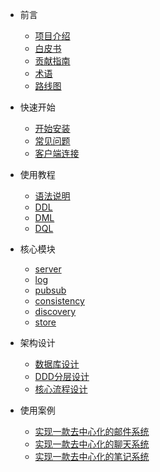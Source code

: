 * 前言

  * [项目介绍](zh-cn/README.md)
  * [白皮书](zh-cn/whitebook.md)
  * [贡献指南](en/CONTRIBUTING.md)
  * [术语](zh-cn/background/term.md)
  * [路线图](zh-cn/roadmap.md)

* 快速开始

  * [开始安装](zh-cn/install/start.md)
  * [常见问题](zh-cn/application/issue.md)

  <!-- * [已支持语法](zh-cn/application/supported.md) -->
  * [客户端连接](zh-cn/application/connection_clinets.md)

* 使用教程
  * [语法说明](zh-cn/application/syntax.md)
  <!-- * [支持语法](zh-cn/application/supported.md)  -->
  * [DDL](zh-cn/application/DDL.md) 
  * [DML](zh-cn/application/DML.md) 
  * [DQL](zh-cn/application/DQL.md) 

* 核心模块
  * [server](zh-cn/p2pdb-server/introduce.md)
  * [log](zh-cn/p2pdb-log/introduce.md)
  * [pubsub](zh-cn/p2pdb-pubsub/introduce.md)
  * [consistency](zh-cn/p2pdb-consistency/introduce.md)
  * [discovery](zh-cn/p2pdb-discovery/introduce.md)
  * [store](zh-cn/p2pdb-store/introduce.md)
  <!-- * [cdc](zh-cn/p2pdb-cdc/introduce.md) -->

* 架构设计
    * [数据库设计](zh-cn/entity/persistence.md)
    * [DDD分层设计](zh-cn/architecture/DDD.md)
    * [核心流程设计](zh-cn/architecture/process.md)
    <!-- * [消息队列](zh-cn/p2pdb-cdc/queue.md) -->


* 使用案例

    * [实现一款去中心化的邮件系统](zh-cn/case/email.md)
    * [实现一款去中心化的聊天系统](zh-cn/case/chat.md)
    * [实现一款去中心化的笔记系统](zh-cn/case/note.md)

<!-- 
* 安全控制
  * [权限控制](zh-cn/safety/authority.md) -->
<!-- 
* 其它资料

  * [其它资料](zh-cn/others.md)
  * [兰伯特时钟](zh-cn/clock/lamportclock.md)
  * [CRDT](zh-cn/clock/CRDT.md) -->